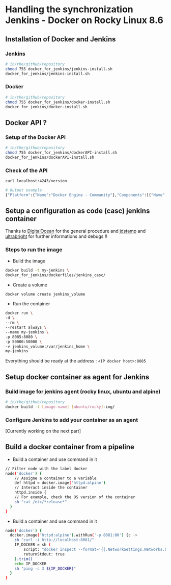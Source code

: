# Handling the synchronization Jenkins - Docker on Rocky Linux 8.6

## Installation of Docker and Jenkins
### Jenkins
```sh
# in/the/github/repository
chmod 755 docker_for_jenkins/jenkins-install.sh
docker_for_jenkins/jenkins-install.sh
```
### Docker
```sh
# in/the/github/repository
chmod 755 docker_for_jenkins/docker-install.sh
docker_for_jenkins/docker-install.sh
```

## Docker API ?

### Setup of the Docker API
```sh
# in/the/github/repository
chmod 755 docker_for_jenkins/dockerAPI-install.sh
docker_for_jenkins/dockerAPI-install.sh
```
### Check of the API
```sh
curl localhost:4243/version
```
```sh
# Output example
{"Platform":{"Name":"Docker Engine - Community"},"Components":[{"Name":"Engine","Version":"20.10.19","Details":{"ApiVersion":"1.41",...
```

## Setup a configuration as code (casc) jenkins container

Thanks to [DigitalOcean](https://www.digitalocean.com/community/tutorials/how-to-automate-jenkins-setup-with-docker-and-jenkins-configuration-as-code) for the general procedure and [jdstamp](https://github.com/jdstamp/ccmb-jenkins) and [ultrabright](https://github.com/ultrabright/docker-jenkins) for further informations and debugs !!

### Steps to run the image

- Build the image

```sh
docker build -t my-jenkins \
docker_for_jenkins/dockerfiles/jenkins_casc/
```

- Create a volume

```sh
docker volume create jenkins_volume
```

- Run the container

```sh
docker run \
-d \
--rm \
--restart always \
--name my-jenkins \
-p 8085:8080 \
-p 50000:50000 \
-v jenkins_volume:/var/jenkins_home \
my-jenkins
```

Everything should be ready at the address : ```<IP docker host>:8085```

## Setup docker container as agent for Jenkins

### Build image for jenkins agent (rocky linux, ubuntu and alpine)
```sh
# in/the/github/repository
docker build -t [image-name] [ubuntu/rocky]-img/
```

### Configure Jenkins to add your container as an agent

[Currently working on the next part]

## Build a docker container from a pipeline
- Build a container and use command in it
```sh
// Filter node with the label docker
node('docker') {
    // Assigne a container to a variable
    def httpd = docker.image('httpd:alpine')
    // Interact inside the container
    httpd.inside {
    // For example, check the OS version of the container
    sh "cat /etc/*release*"
  }
}
```
- Build a container and use command in it
```sh
node('docker') {
  docker.image('httpd:alpine').withRun('-p 8081:80') {c ->
    sh "curl -i http://localhost:8081/"
    IP_DOCKER = sh (
        script: "docker inspect --format='{{.NetworkSettings.Networks.bridge.IPAddress}}' ${c.id}",
        returnStdout: true
    ).trim()
    echo IP_DOCKER
    sh "ping -c 3 ${IP_DOCKER}"
  }
}
```
